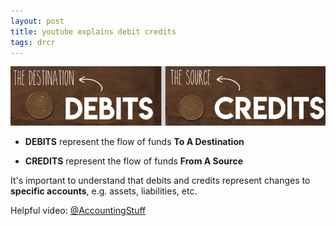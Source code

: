 ```yaml
---
layout: post
title: youtube explains debit credits
tags: drcr
---
```


![Cedit=Destination, Debit=Source](/assets/mc-graw-accounting-course/images/debit-destination-credit-source.png)

- **DEBITS** represent the flow of funds **To A Destination**

- **CREDITS** represent the flow of funds **From A Source**

It's important to understand that debits and credits represent changes to **specific accounts**, e.g. assets, liabilities, etc.

Helpful video: [@AccountingStuff](https://www.youtube.com/watch?v=VhwZ9t2b3Zk)
